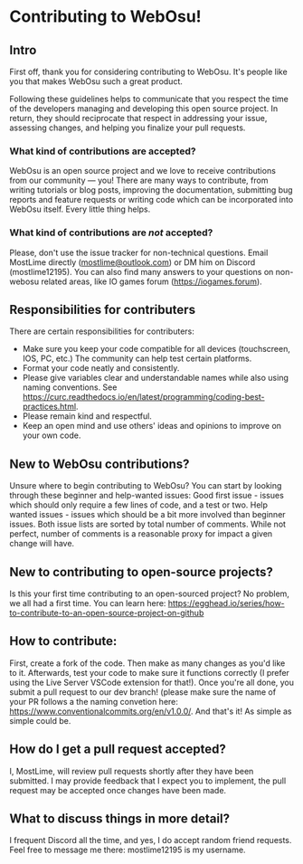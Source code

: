 # Contributing to WebOsu!
## Intro
First off, thank you for considering contributing to WebOsu. It's people like you that makes WebOsu such a great product.

Following these guidelines helps to communicate that you respect the time of the developers managing and developing this open source project. In return, they should reciprocate that respect in addressing your issue, assessing changes, and helping you finalize your pull requests.

### What kind of contributions are accepted?
WebOsu is an open source project and we love to receive contributions from our community — you! There are many ways to contribute, from writing tutorials or blog posts, improving the documentation, submitting bug reports and feature requests or writing code which can be incorporated into WebOsu itself. Every little thing helps.

### What kind of contributions are *not* accepted?
Please, don't use the issue tracker for non-technical questions. Email MostLime directly (mostlime@outlook.com) or DM him on Discord (mostlime12195). You can also find many answers to your questions on non-webosu related areas, like IO games forum (https://iogames.forum).

## Responsibilities for contributers
There are certain responsibilities for contributers:
- Make sure you keep your code compatible for all devices (touchscreen, IOS, PC, etc.) The community can help test certain platforms.
- Format your code neatly and consistently.
- Please give variables clear and understandable names while also using naming conventions. See https://curc.readthedocs.io/en/latest/programming/coding-best-practices.html.
- Please remain kind and respectful.
- Keep an open mind and use others' ideas and opinions to improve on your own code.

## New to WebOsu contributions?
Unsure where to begin contributing to WebOsu? You can start by looking through these beginner and help-wanted issues: Good first issue - issues which should only require a few lines of code, and a test or two. Help wanted issues - issues which should be a bit more involved than beginner issues. Both issue lists are sorted by total number of comments. While not perfect, number of comments is a reasonable proxy for impact a given change will have.

## New to contributing to open-source projects? 
Is this your first time contributing to an open-sourced project? No problem, we all had a first time. You can learn here: https://egghead.io/series/how-to-contribute-to-an-open-source-project-on-github

## How to contribute:
First, create a fork of the code. Then make as many changes as you'd like to it. Afterwards, test your code to make sure it functions correctly (I prefer using the Live Server VSCode extension for that!). Once you're all done, you submit a pull request to our dev branch! (please make sure the name of your PR follows a the naming convetion here: https://www.conventionalcommits.org/en/v1.0.0/.
And that's it! As simple as simple could be. 

## How do I get a pull request accepted?
I, MostLime, will review pull requests shortly after they have been submitted. I may provide feedback that I expect you to implement, the pull request may be accepted once changes have been made.

## What to discuss things in more detail?
I frequent Discord all the time, and yes, I do accept random friend requests. Feel free to message me there: mostlime12195 is my username.

